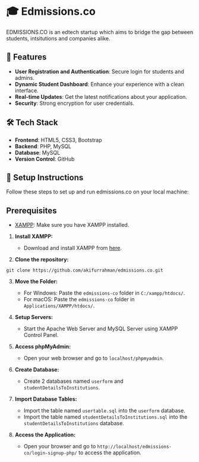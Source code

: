 
# 🎓 Edmissions.co

EDMISSIONS.CO is an edtech startup which aims to bridge the gap between students, intsitutions and companies alike.

## 🚀 Features

- **User Registration and Authentication**: Secure login for students and admins.
- **Dynamic Student Dashboard**: Enhance your experience with a clean interface.
- **Real-time Updates**: Get the latest notifications about your application.
- **Security**: Strong encryption for user credentials.

## 🛠️ Tech Stack

- **Frontend**: HTML5, CSS3, Bootstrap
- **Backend**: PHP, MySQL
- **Database**: MySQL
- **Version Control**: GitHub

## 📂 Setup Instructions

Follow these steps to set up and run edmissions.co on your local machine:

## Prerequisites
- [XAMPP](https://www.apachefriends.org/index.html): Make sure you have XAMPP installed.


1. **Install XAMPP:**
   - Download and install XAMPP from [here](https://www.apachefriends.org/index.html).

2.	**Clone the repository:**

```
git clone https://github.com/akifurrahman/edmissions.co.git
```

3. **Move the Folder:**
   - For Windows: Paste the `edmissions-co` folder in `C:/xampp/htdocs/`.
   - For macOS: Paste the `edmissions-co` folder in `Applications/XAMPP/htdocs/`.

4. **Setup Servers:**
   - Start the Apache Web Server and MySQL Server using XAMPP Control Panel.

5. **Access phpMyAdmin:**
   - Open your web browser and go to `localhost/phpmyadmin`.

6. **Create Database:**
   - Create 2 databases named `userform` and `studentDetailsToInstitutions`.

7. **Import Database Tables:**
   - Import the table named `usertable.sql` into the `userform` database.
   - Import the table named `studentDetailsToInstitutions.sql` into the `studentDetailsToInstitutions` database.

8. **Access the Application:**
   - Open your browser and go to `http://localhost/edmissions-co/login-signup-php/` to access the application.
